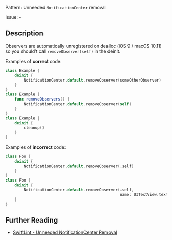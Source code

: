 Pattern: Unneeded `NotificationCenter` removal

Issue: -

## Description

Observers are automatically unregistered on dealloc (iOS 9 / macOS 10.11) so you should’t call `removeObserver(self)` in the deinit.

Examples of **correct** code:

```swift
class Example {
    deinit {
        NotificationCenter.default.removeObserver(someOtherObserver)
    }
}
class Example {
    func removeObservers() {
        NotificationCenter.default.removeObserver(self)
    }
}
class Example {
    deinit {
        cleanup()
    }
}
```

Examples of **incorrect** code:

```swift
class Foo {
    deinit {
        NotificationCenter.default.removeObserver(↓self)
    }
}
class Foo {
    deinit {
        NotificationCenter.default.removeObserver(↓self,
                                                  name: UITextView.textDidChangeNotification, object: nil)
    }
}
```

## Further Reading

* [SwiftLint - Unneeded NotificationCenter Removal](https://realm.github.io/SwiftLint/unneeded_notification_center_removal.html)